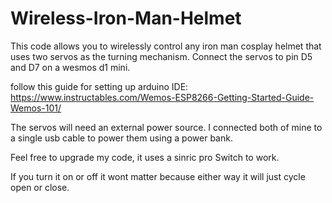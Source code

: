 # Wireless-Iron-Man-Helmet
This code allows you to wirelessly control any iron man cosplay helmet that uses two servos as the turning mechanism.
Connect the servos to pin D5 and D7 on a wesmos d1 mini.

follow this guide for setting up arduino IDE: https://www.instructables.com/Wemos-ESP8266-Getting-Started-Guide-Wemos-101/

The servos will need an external power source. I connected both of mine to a single usb cable to power them using a power bank.

Feel free to upgrade my code, it uses a sinric pro Switch to work. 

If you turn it on or off it wont matter because either way it will just cycle open or close.

